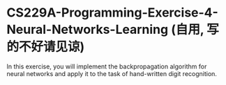 # CS229A-Programming-Exercise-4-Neural-Networks-Learning (自用, 写的不好请见谅)
In this exercise, you will implement the backpropagation algorithm for neural networks and apply it to the task of hand-written digit recognition.
